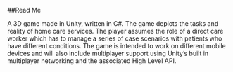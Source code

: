 ##Read Me

A 3D game made in Unity, written in C#. The game depicts the tasks and reality of home care services. The player assumes the role of a direct care worker which has to manage a series of case scenarios with patients who have different conditions. The game is intended to work on different mobile devices and will also include multiplayer support using Unity’s built in multiplayer networking and the associated High Level API.
